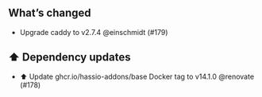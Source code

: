 ## What’s changed

- Upgrade caddy to v2.7.4 @einschmidt (#179)

## ⬆️ Dependency updates

- ⬆️ Update ghcr.io/hassio-addons/base Docker tag to v14.1.0 @renovate (#178)
